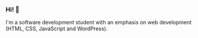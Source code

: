 ### Hi! 👋

I'm a software development student with an emphasis on web development (HTML, CSS, JavaScript and WordPress).
